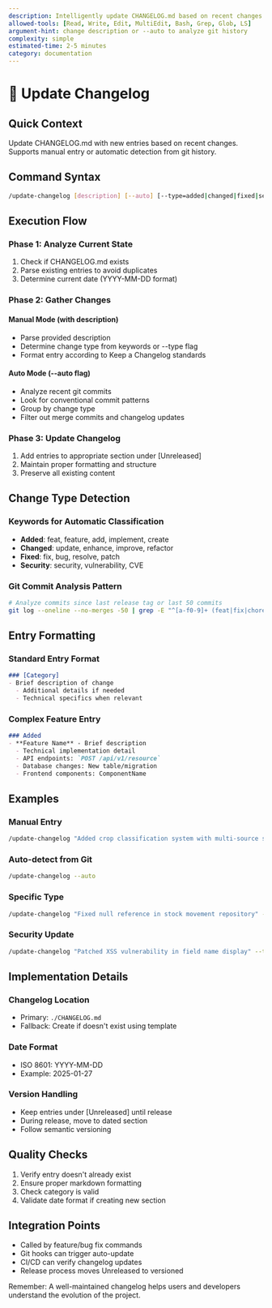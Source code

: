 ```yaml
---
description: Intelligently update CHANGELOG.md based on recent changes and git history
allowed-tools: [Read, Write, Edit, MultiEdit, Bash, Grep, Glob, LS]
argument-hint: change description or --auto to analyze git history
complexity: simple
estimated-time: 2-5 minutes
category: documentation
---
```


# 📝 Update Changelog

## Quick Context
Update CHANGELOG.md with new entries based on recent changes. Supports manual entry or automatic detection from git history.

## Command Syntax
```bash
/update-changelog [description] [--auto] [--type=added|changed|fixed|security]
```

## Execution Flow

### Phase 1: Analyze Current State
1. Check if CHANGELOG.md exists
2. Parse existing entries to avoid duplicates
3. Determine current date (YYYY-MM-DD format)

### Phase 2: Gather Changes

#### Manual Mode (with description)
- Parse provided description
- Determine change type from keywords or --type flag
- Format entry according to Keep a Changelog standards

#### Auto Mode (--auto flag)
- Analyze recent git commits
- Look for conventional commit patterns
- Group by change type
- Filter out merge commits and changelog updates

### Phase 3: Update Changelog
1. Add entries to appropriate section under [Unreleased]
2. Maintain proper formatting and structure
3. Preserve all existing content

## Change Type Detection

### Keywords for Automatic Classification
- **Added**: feat, feature, add, implement, create
- **Changed**: update, enhance, improve, refactor
- **Fixed**: fix, bug, resolve, patch
- **Security**: security, vulnerability, CVE

### Git Commit Analysis Pattern
```bash
# Analyze commits since last release tag or last 50 commits
git log --oneline --no-merges -50 | grep -E "^[a-f0-9]+ (feat|fix|chore|docs|style|refactor|test|build|ci):"
```

## Entry Formatting

### Standard Entry Format
```markdown
### [Category]
- Brief description of change
  - Additional details if needed
  - Technical specifics when relevant
```

### Complex Feature Entry
```markdown
### Added
- **Feature Name** - Brief description
  - Technical implementation detail
  - API endpoints: `POST /api/v1/resource`
  - Database changes: New table/migration
  - Frontend components: ComponentName
```

## Examples

### Manual Entry
```bash
/update-changelog "Added crop classification system with multi-source support"
```

### Auto-detect from Git
```bash
/update-changelog --auto
```

### Specific Type
```bash
/update-changelog "Fixed null reference in stock movement repository" --type=fixed
```

### Security Update
```bash
/update-changelog "Patched XSS vulnerability in field name display" --type=security
```

## Implementation Details

### Changelog Location
- Primary: `./CHANGELOG.md`
- Fallback: Create if doesn't exist using template

### Date Format
- ISO 8601: YYYY-MM-DD
- Example: 2025-01-27

### Version Handling
- Keep entries under [Unreleased] until release
- During release, move to dated section
- Follow semantic versioning

## Quality Checks
1. Verify entry doesn't already exist
2. Ensure proper markdown formatting
3. Check category is valid
4. Validate date format if creating new section

## Integration Points
- Called by feature/bug fix commands
- Git hooks can trigger auto-update
- CI/CD can verify changelog updates
- Release process moves Unreleased to versioned

Remember: A well-maintained changelog helps users and developers understand the evolution of the project.